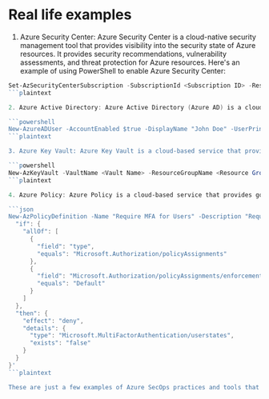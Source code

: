 # Real life examples

1. Azure Security Center: Azure Security Center is a cloud-native security management tool that provides visibility into the security state of Azure resources. It provides security recommendations, vulnerability assessments, and threat protection for Azure resources. Here's an example of using PowerShell to enable Azure Security Center:

```powershell
Set-AzSecurityCenterSubscription -SubscriptionId <Subscription ID> -ResourceGroup <Resource Group Name> -Enabled $true
```plaintext

2. Azure Active Directory: Azure Active Directory (Azure AD) is a cloud-based identity and access management tool that provides authentication and authorization for Azure resources. It allows organizations to manage user identities, control access to Azure resources, and enforce security policies. Here's an example of using the Azure AD PowerShell module to create a new user:

```powershell
New-AzureADUser -AccountEnabled $true -DisplayName "John Doe" -UserPrincipalName "john.doe@contoso.com" -Password "P@ssw0rd"
```plaintext

3. Azure Key Vault: Azure Key Vault is a cloud-based service that provides key management and cryptographic operations for Azure resources. It allows organizations to securely store and manage cryptographic keys, certificates, and secrets. Here's an example of using PowerShell to create a new key vault:

```powershell
New-AzKeyVault -VaultName <Vault Name> -ResourceGroupName <Resource Group Name> -Location <Location>
```plaintext

4. Azure Policy: Azure Policy is a cloud-based service that provides governance and compliance for Azure resources. It allows organizations to enforce compliance with internal policies and external regulations. Here's an example of using Azure Policy to enforce a policy that requires multi-factor authentication for users:

```json
New-AzPolicyDefinition -Name "Require MFA for Users" -Description "Requires multi-factor authentication for all users" -Policy '{
  "if": {
    "allOf": [
      {
        "field": "type",
        "equals": "Microsoft.Authorization/policyAssignments"
      },
      {
        "field": "Microsoft.Authorization/policyAssignments/enforcementMode",
        "equals": "Default"
      }
    ]
  },
  "then": {
    "effect": "deny",
    "details": {
      "type": "Microsoft.MultiFactorAuthentication/userstates",
      "exists": "false"
    }
  }
}'
```plaintext

These are just a few examples of Azure SecOps practices and tools that can be used to enhance the security of Azure resources. By leveraging these tools and practices, organizations can ensure the security and compliance of their Azure resources, reducing the risk of security breaches and other security threats.
